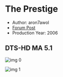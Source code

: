# The Prestige

* Author: aron7awol
* [Forum Post](https://www.avsforum.com/threads/bass-eq-for-filtered-movies.2995212/post-57707770)
* Production Year: 2006

## DTS-HD MA 5.1

![img 0](https://i.imgur.com/YZTMqk3.jpg)

![img 1](https://i.imgur.com/w2EywHM.jpg)

